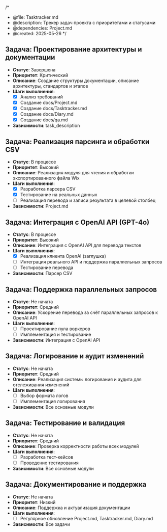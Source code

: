 /*
 * @file: Tasktracker.md
 * @description: Трекер задач проекта с приоритетами и статусами
 * @dependencies: Project.md
 * @created: 2025-05-26
 */

## Задача: Проектирование архитектуры и документации
- **Статус**: Завершена
- **Приоритет**: Критический
- **Описание**: Создание структуры документации, описание архитектуры, стандартов и этапов
- **Шаги выполнения**:
  - [x] Анализ требований
  - [x] Создание docs/Project.md
  - [x] Создание docs/Tasktracker.md
  - [x] Создание docs/Diary.md
  - [x] Создание docs/qa.md
- **Зависимости**: task_description

## Задача: Реализация парсинга и обработки CSV
- **Статус**: В процессе
- **Приоритет**: Высокий
- **Описание**: Реализация модуля для чтения и обработки экспортированного файла Wix
- **Шаги выполнения**:
  - [x] Разработка парсера CSV
  - [x] Тестирование на реальных данных
  - [ ] Реализация перевода и записи результата в целевой столбец
- **Зависимости**: Project.md

## Задача: Интеграция с OpenAI API (GPT-4o)
- **Статус**: В процессе
- **Приоритет**: Высокий
- **Описание**: Интеграция с OpenAI API для перевода текстов
- **Шаги выполнения**:
  - [x] Реализация клиента OpenAI (заглушка)
  - [ ] Интеграция реального API и поддержка параллельных запросов
  - [ ] Тестирование перевода
- **Зависимости**: Парсер CSV

## Задача: Поддержка параллельных запросов
- **Статус**: Не начата
- **Приоритет**: Средний
- **Описание**: Ускорение перевода за счёт параллельных запросов к OpenAI API
- **Шаги выполнения**:
  - [ ] Проектирование пула воркеров
  - [ ] Имплементация и тестирование
- **Зависимости**: Интеграция с OpenAI API

## Задача: Логирование и аудит изменений
- **Статус**: Не начата
- **Приоритет**: Средний
- **Описание**: Реализация системы логирования и аудита для отслеживания изменений
- **Шаги выполнения**:
  - [ ] Выбор формата логов
  - [ ] Имплементация логирования
- **Зависимости**: Все основные модули

## Задача: Тестирование и валидация
- **Статус**: Не начата
- **Приоритет**: Средний
- **Описание**: Проверка корректности работы всех модулей
- **Шаги выполнения**:
  - [ ] Разработка тест-кейсов
  - [ ] Проведение тестирования
- **Зависимости**: Все основные модули

## Задача: Документирование и поддержка
- **Статус**: Не начата
- **Приоритет**: Низкий
- **Описание**: Поддержка и актуализация документации
- **Шаги выполнения**:
  - [ ] Регулярное обновление Project.md, Tasktracker.md, Diary.md
- **Зависимости**: Все задачи 